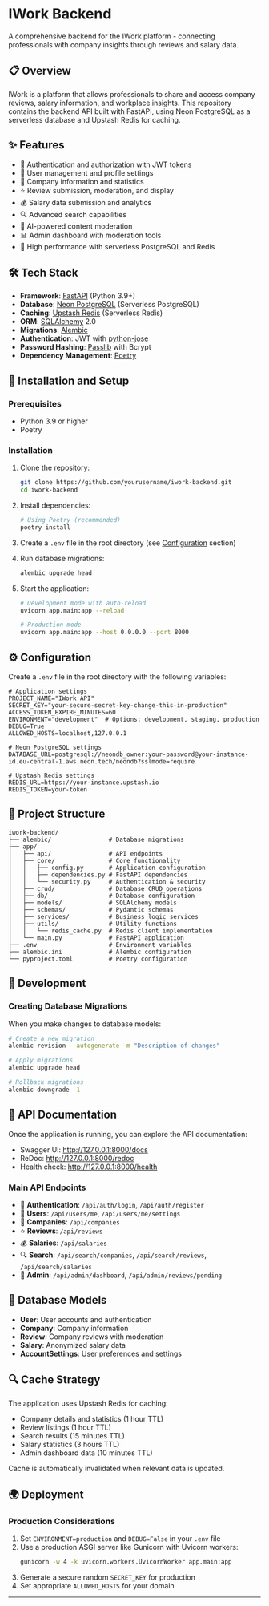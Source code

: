 # IWork Backend


A comprehensive backend for the IWork platform - connecting professionals with company insights through reviews and salary data.

## 📋 Overview

IWork is a platform that allows professionals to share and access company reviews, salary information, and workplace insights. This repository contains the backend API built with FastAPI, using Neon PostgreSQL as a serverless database and Upstash Redis for caching.

## ✨ Features

- 🔐 Authentication and authorization with JWT tokens
- 👥 User management and profile settings
- 🏢 Company information and statistics
- ⭐ Review submission, moderation, and display
- 💰 Salary data submission and analytics
- 🔍 Advanced search capabilities
- 🤖 AI-powered content moderation
- 📊 Admin dashboard with moderation tools
- 🚀 High performance with serverless PostgreSQL and Redis

## 🛠️ Tech Stack

- **Framework**: [FastAPI](https://fastapi.tiangolo.com/) (Python 3.9+)
- **Database**: [Neon PostgreSQL](https://neon.tech/) (Serverless PostgreSQL)
- **Caching**: [Upstash Redis](https://upstash.com/) (Serverless Redis)
- **ORM**: [SQLAlchemy](https://www.sqlalchemy.org/) 2.0
- **Migrations**: [Alembic](https://alembic.sqlalchemy.org/)
- **Authentication**: JWT with [python-jose](https://github.com/mpdavis/python-jose)
- **Password Hashing**: [Passlib](https://passlib.readthedocs.io/) with Bcrypt
- **Dependency Management**: [Poetry](https://python-poetry.org/)

## 🔧 Installation and Setup

### Prerequisites

- Python 3.9 or higher
- Poetry

### Installation

1. Clone the repository:
   ```bash
   git clone https://github.com/yourusername/iwork-backend.git
   cd iwork-backend
   ```

2. Install dependencies:
   ```bash
   # Using Poetry (recommended)
   poetry install

   ```

3. Create a `.env` file in the root directory (see [Configuration](#%EF%B8%8F-configuration) section)

4. Run database migrations:
   ```bash
   alembic upgrade head
   ```

5. Start the application:
   ```bash
   # Development mode with auto-reload
   uvicorn app.main:app --reload

   # Production mode
   uvicorn app.main:app --host 0.0.0.0 --port 8000
   ```

## ⚙️ Configuration

Create a `.env` file in the root directory with the following variables:

```
# Application settings
PROJECT_NAME="IWork API"
SECRET_KEY="your-secure-secret-key-change-this-in-production"
ACCESS_TOKEN_EXPIRE_MINUTES=60
ENVIRONMENT="development"  # Options: development, staging, production
DEBUG=True
ALLOWED_HOSTS=localhost,127.0.0.1

# Neon PostgreSQL settings
DATABASE_URL=postgresql://neondb_owner:your-password@your-instance-id.eu-central-1.aws.neon.tech/neondb?sslmode=require

# Upstash Redis settings
REDIS_URL=https://your-instance.upstash.io
REDIS_TOKEN=your-token

```

## 📂 Project Structure

```
iwork-backend/
├── alembic/                # Database migrations
├── app/
│   ├── api/                # API endpoints
│   ├── core/               # Core functionality
│   │   ├── config.py       # Application configuration
│   │   ├── dependencies.py # FastAPI dependencies
│   │   └── security.py     # Authentication & security
│   ├── crud/               # Database CRUD operations
│   ├── db/                 # Database configuration
│   ├── models/             # SQLAlchemy models
│   ├── schemas/            # Pydantic schemas
│   ├── services/           # Business logic services
│   ├── utils/              # Utility functions
│   │   └── redis_cache.py  # Redis client implementation
│   └── main.py             # FastAPI application
├── .env                    # Environment variables
├── alembic.ini             # Alembic configuration
└── pyproject.toml          # Poetry configuration
```

## 🚀 Development

### Creating Database Migrations

When you make changes to database models:

```bash
# Create a new migration
alembic revision --autogenerate -m "Description of changes"

# Apply migrations
alembic upgrade head

# Rollback migrations
alembic downgrade -1
```


## 📱 API Documentation

Once the application is running, you can explore the API documentation:

- Swagger UI: http://127.0.0.1:8000/docs
- ReDoc: http://127.0.0.1:8000/redoc
- Health check: http://127.0.0.1:8000/health

### Main API Endpoints

- 🔐 **Authentication**: `/api/auth/login`, `/api/auth/register` 
- 👥 **Users**: `/api/users/me`, `/api/users/me/settings`
- 🏢 **Companies**: `/api/companies`
- ⭐ **Reviews**: `/api/reviews`
- 💰 **Salaries**: `/api/salaries`
- 🔍 **Search**: `/api/search/companies`, `/api/search/reviews`, `/api/search/salaries`
- 👮 **Admin**: `/api/admin/dashboard`, `/api/admin/reviews/pending`

## 💾 Database Models

- **User**: User accounts and authentication
- **Company**: Company information
- **Review**: Company reviews with moderation
- **Salary**: Anonymized salary data
- **AccountSettings**: User preferences and settings

## 🔍 Cache Strategy

The application uses Upstash Redis for caching:

- Company details and statistics (1 hour TTL)
- Review listings (1 hour TTL)
- Search results (15 minutes TTL)
- Salary statistics (3 hours TTL)
- Admin dashboard data (10 minutes TTL)

Cache is automatically invalidated when relevant data is updated.

## 🌍 Deployment

### Production Considerations

1. Set `ENVIRONMENT=production` and `DEBUG=False` in your `.env` file
2. Use a production ASGI server like Gunicorn with Uvicorn workers:
   ```bash
   gunicorn -w 4 -k uvicorn.workers.UvicornWorker app.main:app
   ```
3. Generate a secure random `SECRET_KEY` for production
4. Set appropriate `ALLOWED_HOSTS` for your domain

---
